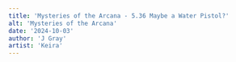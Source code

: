 ```yaml
---
title: 'Mysteries of the Arcana - 5.36 Maybe a Water Pistol?'
alt: 'Mysteries of the Arcana'
date: '2024-10-03'
author: 'J Gray'
artist: 'Keira'
---
```

